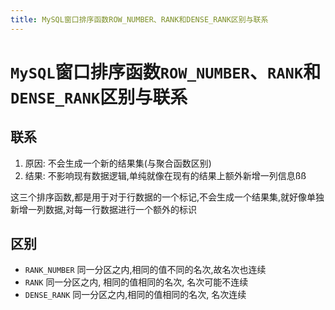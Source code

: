 ```yaml
---
title: MySQL窗口排序函数ROW_NUMBER、RANK和DENSE_RANK区别与联系
---
```


# `MySQL`窗口排序函数`ROW_NUMBER`、`RANK`和`DENSE_RANK`区别与联系

## 联系

1. 原因: 不会生成一个新的结果集(与聚合函数区别)
2. 结果: 不影响现有数据逻辑,单纯就像在现有的结果上额外新增一列信息ßß

这三个排序函数,都是用于对于行数据的一个标记,不会生成一个结果集,就好像单独新增一列数据,对每一行数据进行一个额外的标识

## 区别

- `RANK_NUMBER` 同一分区之内,相同的值不同的名次,故名次也连续
- `RANK` 同一分区之内, 相同的值相同的名次, 名次可能不连续
- `DENSE_RANK` 同一分区之内,相同的值相同的名次, 名次连续

